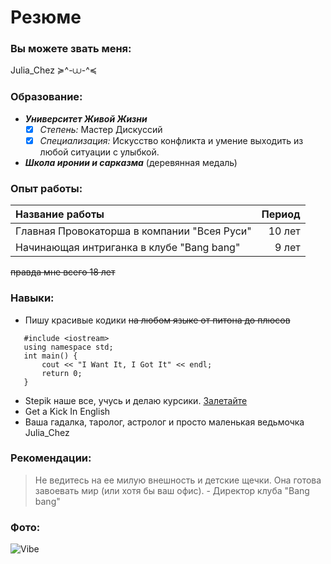 # Резюме
### Вы можете звать меня: 
Julia_Chez ≽^-⩊-^≼
### Образование:
- ***Университет Живой Жизни***
    - [x] *Степень:* Мастер Дискуссий
    - [x]  *Специализация:* Искусство конфликта и умение выходить из любой ситуации с улыбкой.
- ***Школа иронии и сарказма*** (деревянная медаль)
### Опыт работы:
|Название работы|Период|
|:-|-:|
|Главная Провокаторша в компании "Всея Руси"|10 лет|
|Начинающая интриганка в клубе "Bang bang"|9 лет|

~~правда мне всего 18 лет~~
### Навыки:
- Пишу красивые кодики ~~на любом языке от питона до плюсов~~
 ```
    #include <iostream>
    using namespace std;
    int main() {
        cout << "I Want It, I Got It" << endl;
        return 0;
    }
```
- Stepik наше все, учусь и делаю курсики. [Залетайте](https://stepik.org/course/110085/syllabus)
- Get a Kick In English
- Ваша гадалка, таролог, астролог и просто маленькая ведьмочка Julia_Chez
### Рекомендации:
> Не ведитесь на ее милую внешность и детские щечки. Она готова завоевать мир (или хотя бы ваш офис). - Директор клуба "Bang bang"
### Фото:
![Vibe](/Users/juliachez/Desktop/photo_2024-10-25_21-56-34.jpg)